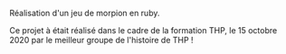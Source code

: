 Réalisation d'un jeu de morpion en ruby.

Ce projet à était réalisé dans le cadre de la formation THP, le 15 octobre 2020 par le meilleur groupe de l'histoire de THP !




